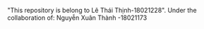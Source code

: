 "This repository is belong to Lê Thái Thịnh-18021228".
Under the collaboration of: Nguyễn Xuân Thành -18021173
